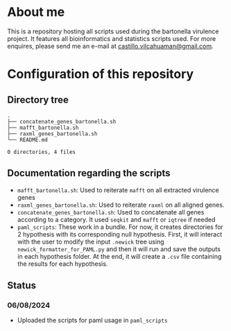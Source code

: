 # About me
This is a repository hosting all scripts used during the bartonella virulence project. It features all bioinformatics and statistics scripts used. For more enquires, please send me an e-mail at castillo.vilcahuaman@gmail.com.
# Configuration of this repository
## Directory tree
```
.
├── concatenate_genes_bartonella.sh
├── mafft_bartonella.sh
├── raxml_genes_bartonella.sh
└── README.md

0 directories, 4 files
```
## Documentation regarding the scripts
- `mafft_bartonella.sh`: Used to reiterate `mafft` on all extracted virulence genes
- `raxml_genes_bartonella.sh`: Used to reiterate `raxml` on all aligned genes.
- `concatenate_genes_bartonella.sh`: Used to concatenate all genes according to a category. It used `seqkit` and `mafft` or `iqtree` if needed
- `paml_scripts`: These work in a bundle. For now, it creates directories for 2 hypothesis with its corresponding null hypothesis. First, it will interact with the user to modify the input `.newick` tree using `newick_formatter_for_PAML.py` and then it will run and save the outputs in each hypothesis folder. At the end, it will create a `.csv` file containing the results for each hypothesis. 
## Status
### 06/08/2024
- Uploaded the scripts for paml usage in `paml_scripts`
